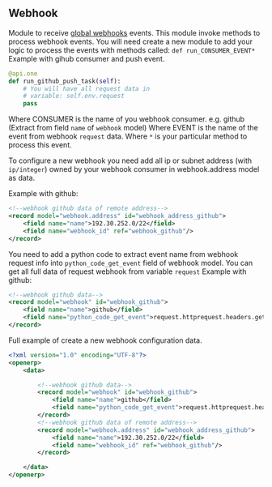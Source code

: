 Webhook
---------------

Module to receive [global webhooks](https://es.wikipedia.org/wiki/Webhook) events.
This module invoke methods to process webhook events.
You will need create a new module to add your logic to process the events with methods called:
`def run_CONSUMER_EVENT*`
Example with gihub consumer and push event.
```python
@api.one
def run_github_push_task(self):
    # You will have all request data in 
    # variable: self.env.request
    pass
```

Where CONSUMER is the name of you webhook consumer. e.g. github (Extract from field `name` of `webhook` model)
Where EVENT is the name of the event from webhook `request` data.
Where `*` is your particular method to process this event.

To configure a new webhook you need add all ip or subnet address (with `ip/integer`) owned by your webhook consumer in webhook.address model as data.

Example with github:
```xml
<!--webhook github data of remote address-->
<record model="webhook.address" id="webhook_address_github">
    <field name="name">192.30.252.0/22</field>
    <field name="webhook_id" ref="webhook_github"/>
</record>
```

You need to add a python code to extract event name from webhook request info into `python_code_get_event` field of webhook model.
You can get all full data of request webhook from variable `request`
Example with github:
```xml
<!--webhook github data-->
<record model="webhook" id="webhook_github">
    <field name="name">github</field>
    <field name="python_code_get_event">request.httprequest.headers.get('X-Github-Event')</field>
</record>
```

Full example of create a new webhook configuration data.
```xml
<?xml version="1.0" encoding="UTF-8"?>
<openerp>
    <data>

        <!--webhook github data-->
        <record model="webhook" id="webhook_github">
            <field name="name">github</field>
            <field name="python_code_get_event">request.httprequest.headers.get('X-Github-Event')</field>
        </record>
        <!--webhook github data of remote address-->
        <record model="webhook.address" id="webhook_address_github">
            <field name="name">192.30.252.0/22</field>
            <field name="webhook_id" ref="webhook_github"/>
        </record>

    </data>
</openerp>
```

